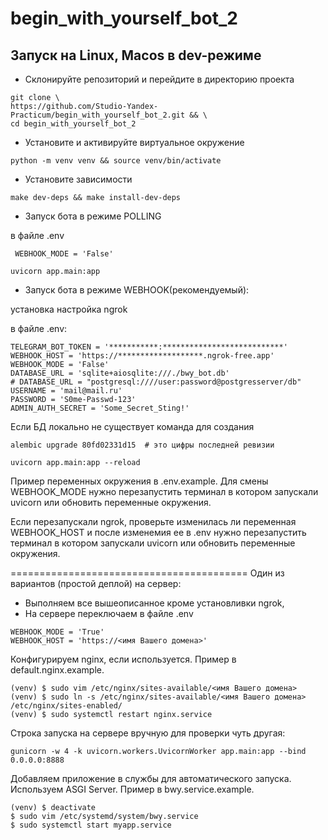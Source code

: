 # begin_with_yourself_bot_2

## Запуск на Linux, Macos в dev-режиме

- Склонируйте репозиторий и перейдите в директорию проекта

```shell
git clone \
https://github.com/Studio-Yandex-Practicum/begin_with_yourself_bot_2.git && \
cd begin_with_yourself_bot_2
```

- Установите и активируйте виртуальное окружение

```shell
python -m venv venv && source venv/bin/activate
```

- Установите зависимости

```shell
make dev-deps && make install-dev-deps
```


 - Запуск бота в режиме  POLLING
 
 в файле .env

```text
 WEBHOOK_MODE = 'False'
```

 ```shell
 uvicorn app.main:app
 ```

 - Запуск бота в режиме WEBHOOK(рекомендуемый):

установка наcтройка ngrok

в файле .env:

```text
TELEGRAM_BOT_TOKEN = '***********:***************************'
WEBHOOK_HOST = 'https://*******************.ngrok-free.app'
WEBHOOK_MODE = 'False'
DATABASE_URL = 'sqlite+aiosqlite:///./bwy_bot.db'
# DATABASE_URL = "postgresql:////user:password@postgresserver/db"
USERNAME = 'mail@mail.ru'
PASSWORD = 'S0me-Passwd-123'
ADMIN_AUTH_SECRET = 'Some_Secret_Sting!' 

```

Если БД локально не существует команда для создания

```shell
alembic upgrade 80fd02331d15  # это цифры последней ревизии 
```

```shell
uvicorn app.main:app --reload
```

Пример переменных окружения в .env.example.
Для смены WEBHOOK_MODE нужно перезапустить терминал в котором 
запускали uvicorn или обновить переменные окружения.

Если перезапускали ngrok, проверьте изменилась ли переменная 
WEBHOOK_HOST и после изменемия ее в .env нужно перезапустить терминал
в котором запускали uvicorn или обновить переменные окружения.


=========================================
Один из вариантов (простой деплой) на сервер:

- Выполняем все вышеописанное кроме установливки ngrok, 
- На сервере переключаем в файле .env 

```text
WEBHOOK_MODE = 'True'
WEBHOOK_HOST = 'https://<имя Вашего домена>'
```

Конфигурируем nginx, если используется. Пример в default.nginx.example.

```shell
(venv) $ sudo vim /etc/nginx/sites-available/<имя Вашего домена>
(venv) $ sudo ln -s /etc/nginx/sites-available/<имя Вашего домена> /etc/nginx/sites-enabled/
(venv) $ sudo systemctl restart nginx.service
```

Строка запуска на сервере вручную для проверки чуть другая:

```shell
gunicorn -w 4 -k uvicorn.workers.UvicornWorker app.main:app --bind 0.0.0.0:8888
```

Добавляем приложение в службы для автоматического запуска.
Используем ASGI Server. Пример в bwy.service.example.

```shell
(venv) $ deactivate
$ sudo vim /etc/systemd/system/bwy.service
$ sudo systemctl start myapp.service
```

